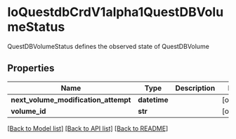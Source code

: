 # IoQuestdbCrdV1alpha1QuestDBVolumeStatus

QuestDBVolumeStatus defines the observed state of QuestDBVolume
## Properties
Name | Type | Description | Notes
------------ | ------------- | ------------- | -------------
**next_volume_modification_attempt** | **datetime** |  | [optional] 
**volume_id** | **str** |  | [optional] 

[[Back to Model list]](../README.md#documentation-for-models) [[Back to API list]](../README.md#documentation-for-api-endpoints) [[Back to README]](../README.md)


